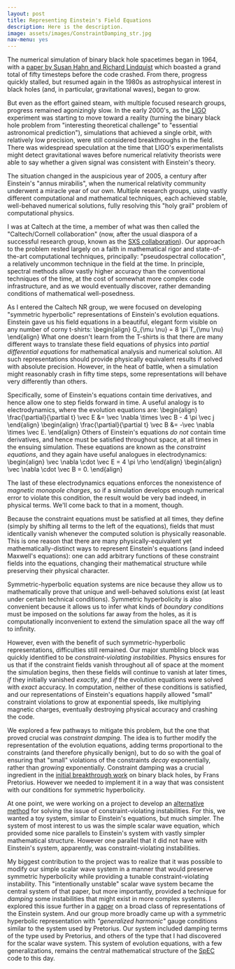 ```yaml
---
layout: post
title: Representing Einstein's Field Equations
description: Here is the description.
image: assets/images/ConstraintDamping_str.jpg
nav-menu: yes
---
```


<head>
<script src="https://cdn.mathjax.org/mathjax/latest/MathJax.js?config=TeX-AMS-MML_HTMLorMML" type="text/javascript"></script>
</head>

The numerical simulation of binary black hole spacetimes began in 1964, with a [paper by Susan Hahn and Richard Lindquist](http://www.sciencedirect.com/science/article/pii/0003491664902234) which boasted a grand total of fifty timesteps before the code crashed. From there, progress quickly stalled, but resumed again in the 1980s as astrophysical interest in black holes (and, in particular, gravitational waves), began to grow.

But even as the effort gained steam, with multiple focused research groups, progress remained agonizingly slow. In the early 2000's, as the [LIGO](https://www.nytimes.com/2016/02/12/science/ligo-gravitational-waves-black-holes-einstein.html) experiment was starting to move toward a reality (turning the binary black hole problem from "interesting theoretical challenge" to "essential astronomical prediction"), simulations that achieved a single orbit, with relatively low precision, were still considered breakthroughs in the field. There was widespread speculation at the time that LIGO's experimentalists might detect gravitational waves before numerical relativity theorists were able to say whether a given signal was consistent with Einstein's theory. 

The situation changed in the auspicious year of 2005, a century after Einstein's "annus mirabilis", when the numerical relativity community underwent a miracle year of our own. Multiple research groups, using vastly different computational and mathematical techniques, each achieved stable, well-behaved numerical solutions, fully resolving this "holy grail" problem of computational physics. 

I was at Caltech at the time, a member of what was then called the "Caltech/Cornell collaboration" (now, after the usual diaspora of a successful research group, known as the [SXS collaboration](https://black-holes.org/)). Our approach to the problem rested largely on a faith in mathematical rigor and state-of-the-art computational techniques, principally: "pseudospectral collocation", a relatively uncommon technique in the field at the time. In principle, spectral methods allow vastly higher accuracy than the conventional techniques of the time, at the cost of somewhat more complex code infrastructure, and as we would eventually discover, rather demanding conditions of mathematical well-posedness.

As I entered the Caltech NR group, we were focused on developing "symmetric hyperbolic" representations of Einstein's evolution equations. Einstein gave us his field equations in a beautiful, elegant form visible on any number of corny t-shirts:
\begin{align}
G_{\mu \nu} = 8 \pi T_{\mu \nu}
\end{align}
What one doesn't learn from the T-shirts is that there are many different ways to translate these field equations of physics into *partial differential equations* for mathematical analysis and numerical solution. All such representations should provide physically equivalent results if solved with absolute precision. However, in the heat of battle, when a simulation might reasonably crash in fifty time steps, some representations will behave very differently than others.

Specifically, some of Einstein's equations contain time derivatives, and hence allow one to step fields forward in time. A useful analogy is to electrodynamics, where the evolution equations are:
\begin{align}
\frac{\partial}{\partial t} \vec E &= \vec \nabla \times \vec B - 4 \pi \vec j
\end{align}
\begin{align}
\frac{\partial}{\partial t} \vec B &= -\vec \nabla \times \vec E.
\end{align}
Others of Einstein's equations *do not* contain time derivatives, and hence must be satisfied throughout space, at all times in the ensuing simulation. These equations are known as the *constraint equations*, and they again have useful analogues in electrodynamics:
\begin{align}
\vec \nabla \cdot \vec E = 4 \pi \rho
\end{align}
\begin{align}
\vec \nabla \cdot \vec B = 0.
\end{align}

The last of these electrodynamics equations enforces the nonexistence of *magnetic monopole charges*, so if a simulation develops enough numerical error to violate this condition, the result would be very bad indeed, in physical terms. We'll come back to that in a moment, though. 

Because the constraint equations must be satisfied at all times, they define (simply by shifting all terms to the left of the equations), fields that must identically vanish whenever the computed solution is physically reasonable. This is one reason that there are many physically-equivalent yet mathematically-distinct ways to represent Einstein's equations (and indeed Maxwell's equations): one can add arbitrary functions of these constraint fields into the equations, changing their mathematical structure while preserving their physical character. 

Symmetric-hyperbolic equation systems are nice because they allow us to mathematically prove that unique and well-behaved solutions exist (at least under certain technical conditions). Symmetric hyperbolicity is also convenient because it allows us to infer what kinds of *boundary conditions* must be imposed on the solutions far away from the holes, as it is computationally inconvenient to extend the simulation space all the way off to infinity. 

However, even with the benefit of such symmetric-hyperbolic representations, difficulties still remained. Our major stumbling block was quickly identified to be *constraint-violating instabilities*. Physics ensures for us that if the constraint fields vanish throughout all of space at the moment the simulation begins, then these fields will continue to vanish at later times, *if* they initially vanished *exactly*, and *if* the evolution equations were solved with *exact* accuracy. In computation, neither of these conditions is satisfied, and our representations of Einstein's equations happily allowed "small" constraint violations to grow at exponential speeds, like multiplying magnetic charges, eventually destroying physical accuracy and crashing the code. 

We explored a few pathways to mitigate this problem, but the one that proved crucial was *constraint damping*. The idea is to further modify the representation of the evolution equations, adding terms proportional to the constraints (and therefore physically benign), but to do so with the goal of ensuring that "small" violations of the constraints *decay* exponentially, rather than *growing* exponentially. Constraint damping was a crucial ingredient in the [initial breakthrough work](https://journals.aps.org/prl/abstract/10.1103/PhysRevLett.95.121101) on binary black holes, by Frans Pretorius. However we needed to implement it in a way that was consistent with our conditions for symmetric hyperbolicity. 

At one point, we were working on a project to develop an [alternative method](http://journals.aps.org/prd/abstract/10.1103/PhysRevD.70.084017) for solving the issue of constraint-violating instabilities. For this, we wanted a toy system, similar to Einstein's equations, but much simpler. The system of most interest to us was the simple scalar wave equation, which provided some nice parallels to Einstein's system with vastly simpler mathematical structure. However one parallel that it did not have with Einstein's system, apparently, was constraint-violating instabilities. 

My biggest contribution to the project was to realize that it was possible to modify our simple scalar wave system in a manner that would preserve symmetric hyperbolicity while providing a tunable constraint-violating instability. This "intentionally unstable" scalar wave system became the central system of that paper, but more importantly, provided a technique for *damping* some instabilities that might exist in more complex systems. I explored this issue further in a [paper](http://journals.aps.org/prd/abstract/10.1103/PhysRevD.76.044019) on a broad class of representations of the Einstein system. And our group more broadly came up with a symmetric hyperbolic representation with *"generalized harmonic"* gauge conditions similar to the system used by Pretorius. Our system included damping terms of the type used by Pretorius, and others of the type that I had discovered for the scalar wave system. This system of evolution equations, with a few generalizations, remains the central mathematical structure of the [SpEC](https:www.black-holes.org/SpEC.html) code to this day.
